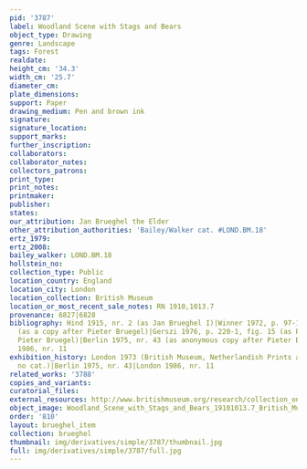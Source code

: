```yaml
---
pid: '3787'
label: Woodland Scene with Stags and Bears
object_type: Drawing
genre: Landscape
tags: Forest
realdate: 
height_cm: '34.3'
width_cm: '25.7'
diameter_cm: 
plate_dimensions: 
support: Paper
drawing_medium: Pen and brown ink
signature: 
signature_location: 
support_marks: 
further_inscription: 
collaborators: 
collaborator_notes: 
collectors_patrons: 
print_type: 
print_notes: 
printmaker: 
publisher: 
states: 
our_attribution: Jan Brueghel the Elder
other_attribution_authorities: 'Bailey/Walker cat. #LOND.BM.18'
ertz_1979: 
ertz_2008: 
bailey_walker: LOND.BM.18
hollstein_no: 
collection_type: Public
location_country: England
location_city: London
location_collection: British Museum
location_or_most_recent_sale_notes: RN 1910,1013.7
provenance: 6827|6828
bibliography: Hind 1915, nr. 2 (as Jan Brueghel I)|Winner 1972, p. 97-101, nr. K2
  (as a copy after Pieter Bruegel)|Gerszi 1976, p. 220-1, fig. 15 (as Paul Bril after
  Pieter Bruegel)|Berlin 1975, nr. 43 (as anonymous copy after Pieter Bruegel)|London
  1986, nr. 11
exhibition_history: London 1973 (British Museum, Netherlandish Prints and Drawings,
  no cat.)|Berlin 1975, nr. 43|London 1986, nr. 11
related_works: '3788'
copies_and_variants: 
curatorial_files: 
external_resources: http://www.britishmuseum.org/research/collection_online/collection_object_details.aspx?objectId=712249&partId=1&searchText=1910%2C1013.7&view=list&page=1
object_image: Woodland_Scene_with_Stags_and_Bears_19101013.7_British_Museum.jpg
order: '810'
layout: brueghel_item
collection: brueghel
thumbnail: img/derivatives/simple/3787/thumbnail.jpg
full: img/derivatives/simple/3787/full.jpg
---
```

